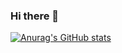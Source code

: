 ### Hi there 👋

[![Anurag's GitHub stats](https://github-readme-stats.vercel.app/api?username=yadesse-alemayehu)](https://github.com/anuraghazra/github-readme-stats)
